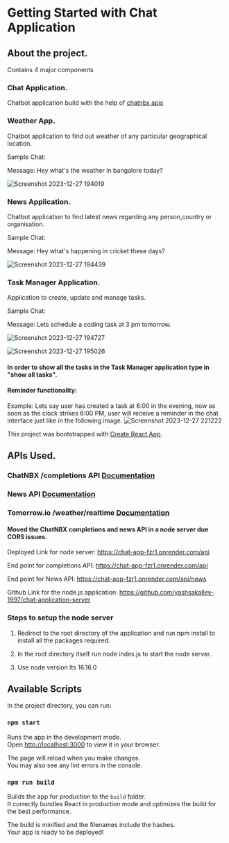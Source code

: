 # Getting Started with Chat Application

## About the project.
Contains 4 major components
### Chat Application.
Chatbot application build with the help of [chatnbx apis](https://documenter.getpostman.com/view/25264743/2s9YBxXao3#c521456c-03ab-4256-907b-6f480d6fab9e)

### Weather App.
Chatbot application to find out weather of any particular geographical location.

Sample Chat:

Message: Hey what's the weather in bangalore today?

![Screenshot 2023-12-27 194019](https://github.com/yashsakalley-1997/chat-application/assets/44356948/8c6f85ce-8464-4879-8014-4692331b3cfc)

### News Application.
Chatbot application to find latest news regarding any person,country or organisation.

Sample Chat: 

Message: Hey what's happening in cricket these days?

![Screenshot 2023-12-27 194439](https://github.com/yashsakalley-1997/chat-application/assets/44356948/3ab7e13d-172e-4ebc-8605-3a4eba277e10)

### Task Manager Application. 
Application to create, update and manage tasks.

Sample Chat:

Message: Lets schedule a coding task at 3 pm tomorrow.

![Screenshot 2023-12-27 194727](https://github.com/yashsakalley-1997/chat-application/assets/44356948/212a3834-c273-41e8-8a63-f57e8fbdba45)

![Screenshot 2023-12-27 195026](https://github.com/yashsakalley-1997/chat-application/assets/44356948/b62ff564-ad52-402b-b794-e692ce0879b1)

#### In order to show all the tasks in the Task Manager application type in "show all tasks".

#### Reminder functionality:


Example: Lets say user has created a task at 6:00 in the evening, now as soon as the clock strikes 6:00 PM, user will receive a reminder in the chat interface just like in the following image.
![Screenshot 2023-12-27 221222](https://github.com/yashsakalley-1997/chat-application/assets/44356948/39e4ab3d-f150-4f56-9bce-bdce8cbb383f)

This project was bootstrapped with [Create React App](https://github.com/facebook/create-react-app).

## APIs Used.

### ChatNBX /completions API [Documentation](https://documenter.getpostman.com/view/25264743/2s9YBxXao3#c521456c-03ab-4256-907b-6f480d6fab9e)


### News API [Documentation](https://newsapi.org/docs)


### Tomorrow.io /weather/realtime [Documentation](https://docs.tomorrow.io/reference/realtime-weather)

#### Moved the ChatNBX completions and news API in a node server due CORS issues.

Deployed Link for node server: https://chat-app-fzr1.onrender.com/api 

End point for completions API: https://chat-app-fzr1.onrender.com/api

End point for News API: https://chat-app-fzr1.onrender.com/api/news

Github Link for the node.js application: https://github.com/yashsakalley-1997/chat-application-server

### Steps to setup the node server

1. Redirect to the root directory of the application and run npm install to install all the packages required.

2. In the root directory itself run node index.js to start the node server.

3. Use node version lts 16.16.0


## Available Scripts


In the project directory, you can run:

### `npm start`

Runs the app in the development mode.\
Open [http://localhost:3000](http://localhost:3000) to view it in your browser.

The page will reload when you make changes.\
You may also see any lint errors in the console.

### `npm run build`

Builds the app for production to the `build` folder.\
It correctly bundles React in production mode and optimizes the build for the best performance.

The build is minified and the filenames include the hashes.\
Your app is ready to be deployed!
